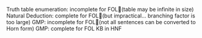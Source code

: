 Truth table enumeration: incomplete for FOL(table may be infinite in size)
Natural Deduction: complete for FOL(but impractical… branching factor is too large)
GMP: incomplete for FOL(not all sentences can be converted to Horn form)
GMP: complete for FOL KB in HNF